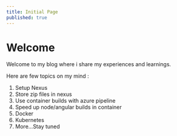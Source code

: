 ```yaml
---
title: Initial Page
published: true
---
```


# [](#header-1)Welcome

Welcome to my blog where i share my experiences and learnings. 

Here are few topics on my mind :

1. Setup Nexus 
2. Store zip files in nexus
3. Use container builds with azure pipeline
4. Speed up node/angular builds in container
5. Docker
6. Kubernetes
7. More...Stay tuned